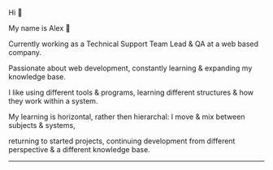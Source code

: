 Hi 👋

My name is Alex 🌱

Currently working as a Technical Support Team Lead & QA at a web based company. 

Passionate about web development, constantly learning & expanding my knowledge base. 

I like using different tools & programs, learning different structures & how they work within a system.

My learning is horizontal, rather then hierarchal: I move & mix between subjects & systems,

returning to started projects, continuing development from different perspective & a different knowledge base.


-------------

<!--
**alexrosenbaum/alexrosenbaum** is a ✨ _special_ ✨ repository because its `README.md` (this file) appears on your GitHub profile.

Here are some ideas to get you started:

🌱 I’m currently learning topics in  variety of fields including :
- Data Analysis with SQL & Excel
- Software Testing
- JavaScript
- CompTIA A+
- Ethical Hacking with Linux & Python

- 🔭 I’m currently working on ...
- 🌱 I’m currently learning ...
- 👯 I’m looking to collaborate on ...
- 🤔 I’m looking for help with ...
- 💬 Ask me about ...
- 📫 How to reach me: ...
- 😄 Pronouns: ...
- ⚡ Fun fact: ....
-->
